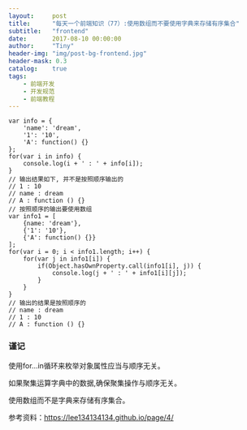 ```yaml
---
layout:     post
title:      "每天一个前端知识（77）:使用数组而不要使用字典来存储有序集合"
subtitle:   "frontend"
date:       2017-08-10 00:00:00
author:     "Tiny"
header-img: "img/post-bg-frontend.jpg"
header-mask: 0.3
catalog:    true
tags:
    - 前端开发
    - 开发规范
    - 前端教程
---
```


    var info = {
        'name': 'dream',
        '1': '10',
        'A': function() {}
    };
    for(var i in info) {
        console.log(i + ' : ' + info[i]);
    }
    // 输出结果如下, 并不是按照顺序输出的
    // 1 : 10
    // name : dream
    // A : function () {}
    // 按照顺序的输出要使用数组
    var info1 = [
        {name: 'dream'},
        {'1': '10'},
        {'A': function() {}}
    ];
    for(var i = 0; i < info1.length; i++) {
        for(var j in info1[i]) {
            if(Object.hasOwnProperty.call(info1[i], j)) {
                console.log(j + ' : ' + info1[i][j]);
            }
        }
    }
    // 输出的结果是按照顺序的
    // name : dream
    // 1 : 10
    // A : function () {}

### 谨记

使用for…in循环来枚举对象属性应当与顺序无关。

如果聚集运算字典中的数据,确保聚集操作与顺序无关。

使用数组而不是字典来存储有序集合。

参考资料：https://lee134134134.github.io/page/4/



